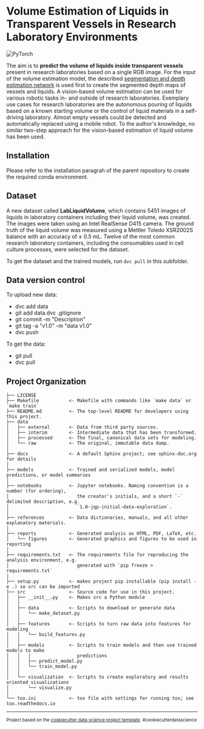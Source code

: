 Volume Estimation of Liquids in Transparent Vessels in Research Laboratory Environments
==============================
![PyTorch](https://img.shields.io/badge/PyTorch-%23EE4C2C.svg?style=for-the-badge&logo=PyTorch&logoColor=white)

The aim is to **predict the volume of liquids inside transparent vessels** present in research laboratories based on a single RGB image. For the input of the volume estimation model, the described [segmentation and depth estimation network](https://github.com/DaniSchober/thesis/tree/main/segmentation_and_depth) is used first to create the segmented depth maps of vessels and liquids. A vision-based volume estimation can be used for various robotic tasks in- and outside of research laboratories. Exemplary use cases for research laboratories are the autonomous pouring of liquids based on a known starting volume or the control of liquid materials in a self-driving laboratory. Almost empty vessels could be detected and automatically replaced using a mobile robot. To the author's knowledge, no similar two-step approach for the vision-based estimation of liquid volume has been used.

## Installation

Please refer to the installation paragrah of the parent repository to create the required conda environment.

## Dataset 

A new dataset called **LabLiquidVolume**, which contains 5451 images of liquids in laboratory containers including their liquid volume, was created. The images were taken using an Intel RealSense D415 camera. The ground truth of the liquid volume was measured using a Mettler Toledo XSR2002S balance with an accuracy of ± 0.5 mL. Twelve of the most common research laboratory containers, including the consumables used in cell culture processes, were selected for the dataset. 

 To get the dataset and the trained models, run `dvc pull` in this subfolder. 

## Data version control

To upload new data:
* dvc add data
* git add data.dvc .gitignore
* git commit -m "Description"
* git tag -a "v1.0" -m "data v1.0"
* dvc push

To get the data:
* git pull
* dvc pull

Project Organization
------------

    ├── LICENSE
    ├── Makefile           <- Makefile with commands like `make data` or `make train`
    ├── README.md          <- The top-level README for developers using this project.
    ├── data
    │   ├── external       <- Data from third party sources.
    │   ├── interim        <- Intermediate data that has been transformed.
    │   ├── processed      <- The final, canonical data sets for modeling.
    │   └── raw            <- The original, immutable data dump.
    │
    ├── docs               <- A default Sphinx project; see sphinx-doc.org for details
    │
    ├── models             <- Trained and serialized models, model predictions, or model summaries
    │
    ├── notebooks          <- Jupyter notebooks. Naming convention is a number (for ordering),
    │                         the creator's initials, and a short `-` delimited description, e.g.
    │                         `1.0-jqp-initial-data-exploration`.
    │
    ├── references         <- Data dictionaries, manuals, and all other explanatory materials.
    │
    ├── reports            <- Generated analysis as HTML, PDF, LaTeX, etc.
    │   └── figures        <- Generated graphics and figures to be used in reporting
    │
    ├── requirements.txt   <- The requirements file for reproducing the analysis environment, e.g.
    │                         generated with `pip freeze > requirements.txt`
    │
    ├── setup.py           <- makes project pip installable (pip install -e .) so src can be imported
    ├── src                <- Source code for use in this project.
    │   ├── __init__.py    <- Makes src a Python module
    │   │
    │   ├── data           <- Scripts to download or generate data
    │   │   └── make_dataset.py
    │   │
    │   ├── features       <- Scripts to turn raw data into features for modeling
    │   │   └── build_features.py
    │   │
    │   ├── models         <- Scripts to train models and then use trained models to make
    │   │   │                 predictions
    │   │   ├── predict_model.py
    │   │   └── train_model.py
    │   │
    │   └── visualization  <- Scripts to create exploratory and results oriented visualizations
    │       └── visualize.py
    │
    └── tox.ini            <- tox file with settings for running tox; see tox.readthedocs.io


--------

<p><small>Project based on the <a target="_blank" href="https://drivendata.github.io/cookiecutter-data-science/">cookiecutter data science project template</a>. #cookiecutterdatascience</small></p>
